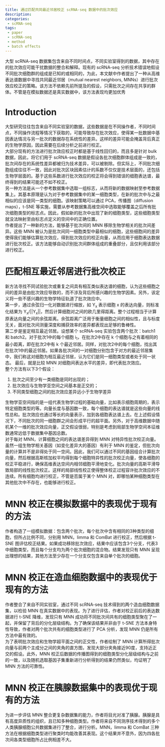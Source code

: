 ```yaml
---
title: 通过匹配共同最近邻居校正 scRNA-seq 数据中的批次效应
description: 
categories:
 - scRNA-seq
tags:
 - paper
 - scRNA-seq
 - method
 - batch effects
---
```


大型 scRNA-seq 数据集包含来自不同时间点，不同实验室得到的数据，其中存在的批次效应可能干扰数据的整合和解释。现有的 scRNA-seq 分析技术错误地假设不同批次细胞群的组成是已知的或相同的，为此，本文献中作者提出了一种从高维表达谱数据中寻找共同最近邻居（mutual nearest neighbors, MNNs）进行批次效应校正的策略。该方法不依赖先前所提及的假设，只需批次之间存在共享的群体。不管是在模拟数据还是真实数据中，该方法表现均更加优秀

<!-- more -->

# Introduction  
大型研究往往包含来自不同实验室的数据，这些数据是在不同操作者，不同时间点，不同操作流程等情况下获取的，可能导致存在批次效应，使得某一批数据中基因表达情况与另一批次的数据存在系统性的差异。这样的差异可能会掩盖背后真正的生物学原因，因此需要在后续分析之前进行校正。  
大部分现有的方法进行批次效应校正时都是基于线性回归的，而且多是针对 bulk 数据，因此，将它们用于 scRNA-seq 数据是假设各批次细胞群体组成是一致的，批次间存在的系统性差异都被归为技术差异，可以被剔除。但实际上，不同批次细胞组成往往不一致，因此对批次区块因素估计的系数不仅仅是技术层面的，还包括生物学层面的。基于这些系数进行批次效应的校正将会得到错误的细胞表达谱，最终得到的结果可能还不如不校正。  
另一种方法是从一个参考数据集中选取一组标志，从而将新的数据映射至参考数据集上。其基本原理是认为对于参考数据集中的某一细胞类型，在新的批次中与之最相似的应该是同一类型的细胞。该映射策略可以通过 PCA，传播图（diffusion maps），t-SNE 等实施，需要从参考数据集高维空间中选取能够覆盖之后所有批次细胞类型的标志点。因此，假如新的批次中出现了新的细胞类型，这些细胞类型就没法映射至由标志点定义的空间中的正确位置。  
作者提出了一种新的方法，能够基于批次间的 MNN 移除生物学相关的批次间差异。这些 MNN 被认为是批次间同一细胞类型中最相似的细胞，这些细胞间的差异使得我们能够估算批次效应，得到批次效应的校正向量，从而应用于细胞表达数据进行批次校正。该方法能够自动识别批次间群体组成的重叠部分，且仅利用该部分进行校正。  
  
# 匹配相互最近邻居进行批次校正  
新方法寻找不同试验批次或重复之间具有相互类似表达谱的细胞，认为这些细胞之间的差异是由批次效应导致的，而不涉及背后所感兴趣的生物学因素。另外，该定义将一些不感兴趣的生物学特征轨道了批次效应中。  
第一步，通过余弦归一化对数据进行缩放，如 Y<sub>x</sub> 表示细胞 x 的表达向量，则标准化结果为 Y<sub>x</sub>/||Y<sub>x</sub>||，然后计算细胞对之间的欧几里得距离。整个过程相当于计算原表达向量之间的余弦距离。余弦距离广泛用于衡量细胞之间的相似性，且与标度无关，面对批次间测量深度和捕获效率的差异都表现出足够的鲁棒性。  
第二步是鉴定相互最近邻居。设想某个 scRNA-seq 实验包含两个批次：batch1 和 batch2。对于批次1中的每个细胞 i<sub>1</sub>，在批次2中存在 k 个细胞与之有着相同的最小距离，即在批次2中有 k 个最近邻居。同样，对批次2中的每个细胞，找出其在批次1中的最近邻居。如果各批次间的一对细胞分别包含于对方的最近邻居集中，我们称这对细胞为相互最近邻居，认为它们是同一细胞类型或者处于同一状态。
最后，就是比较 MNN 对细胞间表达水平的差异，即代表批次效应。  
整个方法有以下3个假设：  
1. 批次之间至少有一类细胞是同时出现的；  
2. 批次效应与生物学亚空间之间基本是正交的；  
3. 不同类型细胞之间的批次效应差异远小于生物学差异  

生物学亚空间指的是一组代表生物学过程的基础向量，比如表示细胞周期的，表示特定细胞类型的等。向量长度与基因数一致，每个细胞的表达谱就是这些向量的线性总和。批次效应也通过等长的向量表示，加到各细胞表达谱上去。在上述假设情况下，不同批次的同一细胞群之间会形成平行的超平面。另外，对于高维数据中随机某个一维的批次效应向量，正交假设很弱，特别是考虑到局部生物学空间本征维数通常远低于数据集中基因总数。  
对于每对 MNN，计算细胞之间的表达谱差异得到 MNN 对特异性批次校正向量。虽然一组生物学相关基因（如变化差异大的基因）有利于 MNN 的鉴定，但批次向量的计算并不是非得处于同一空间。因此，我们可以通过不同的基因组合计算批次向量，然后根据高斯核加权平均得到每个细胞特异性的批次校正向量，使各细胞的校正平稳进行，确保高维表达空间内相邻细胞平滑地变化。批次向量的高斯平滑导致局部的线性批次校正。这样的局部线性校正使得整体校正过程容许批次效应的不连续。所有细胞均进行校正，不管是否属于某个 MNN 对，即哪怕某种细胞类型在其他批次中不存在，也能够进行校正。  
  
# MNN 校正在模拟数据中的表现优于现有的方法  
作者构造了一组模拟数据：包含两个批次，每个批次中含有相同的3种类型的细胞，但所占比例不同，分别用 MNN，limma 和 ComBat 进行校正，然后根据 t-SNE 图评估校正结果。如果成功移除批次效应，结果中应该包含3个分支，代表3中细胞类型，而且每个分支均为两个批次细胞的混合物。结果发现只有 MNN 呈现出理想的结果，其他方法至少存在一个分支仅包含来自单个批次的细胞。  
  
# MNN 校正在造血细胞数据中的表现优于现有的方法  
作者整合了来自不同实验室，通过不同 scRNA-seq 技术得到的两个造血细胞数据集，以检验 MNN 在真实数据中的表现。为了进行评估，作者对校正前后的表达数据进行 t-SNE 降维，发现只有 MNN 成功将不同批次间共有的细胞类型聚在了一起，并保留了背后的分化层级结构。为了确保该结果并非由于 t-SNE 方法本身特性导致，作者对两个批次共有的细胞类型进行了 PCA 分析，发现 MNN 仍是所有方法中最有效的。  
为了表明批次效应和生物学超平面之间的正交性，作者绘制了 MNN 计算所得批次向量与前两个主成分之间的夹角的直方图，发现大部分夹角接近90度，支持近正交的假设。此外，MNN 校正后数据的传播图得到的细胞类型分化层级结构与之前的一致，以及随机选取基因子集重新进行分析得到的结果仍然类似，均证明了 MNN 方法的可靠性。  
  
# MNN 校正在胰腺数据集中的表现优于现有的方法  
为进一步评估 MNN 整合更复杂数据集的能力，作者将目光对准了胰腺。胰腺是具有高度异质性的组织，且已知多种细胞类型。作者将来自不同测序技术得到的多个人类胰腺细胞公共数据集进行了整合，进行分析。MNN，limma 和 ComBat 三种方法在根据细胞类型进行聚类时均能改善其表现。这个结果并不意外，因为四各批次间各类型细胞所占比例相差不大。
